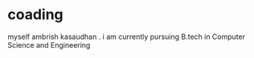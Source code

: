 # coading
myself ambrish kasaudhan . i am currently pursuing B.tech in Computer Science and Engineering
